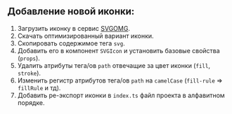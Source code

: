
## Добавление новой иконки:

1. Загрузить иконку в сервис [SVGOMG](https://jakearchibald.github.io/svgomg/).
2. Скачать оптимизированный вариант иконки.
3. Скопировать содержимое тега `svg`.
4. Добавить его в компонент `SVGIcon` и установить базовые свойства (`props`).
5. Удалить атрибуты тега/ов `path` отвечащие за цвет иконки (`fill`, `stroke`).
6. Изменить регистр атрибутов тега/ов `path` на `camelCase` (`fill-rule` => `fillRule` и тд).
7. Добавить ре-экспорт иконки в `index.ts` файл проекта в алфавитном порядке.
